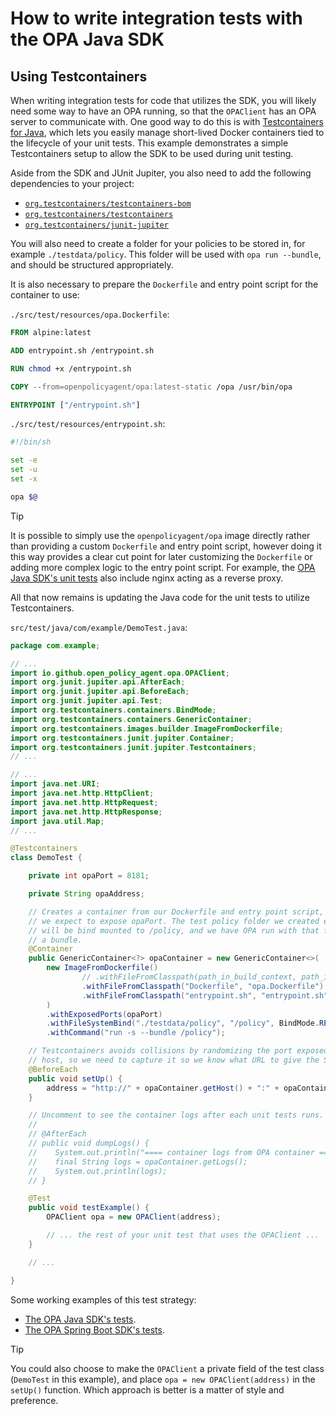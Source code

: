 # How to write integration tests with the OPA Java SDK

## Using Testcontainers

When writing integration tests for code that utilizes the SDK, you will likely need some way to have an OPA running, so that the `OPAClient` has an OPA server to communicate with. One good way to do this is with [Testcontainers for Java](https://java.testcontainers.org/), which lets you easily manage short-lived Docker containers tied to the lifecycle of your unit tests. This example demonstrates a simple Testcontainers setup to allow the SDK to be used during unit testing.

Aside from the SDK and JUnit Jupiter, you also need to add the following dependencies to your project:

- [`org.testcontainers/testcontainers-bom`](https://central.sonatype.com/artifact/org.testcontainers/testcontainers-bom)
- [`org.testcontainers/testcontainers`](https://central.sonatype.com/artifact/org.testcontainers/testcontainers)
- [`org.testcontainers/junit-jupiter`](https://central.sonatype.com/artifact/org.testcontainers/junit-jupiter)

You will also need to create a folder for your policies to be stored in, for example `./testdata/policy`. This folder will be used with `opa run --bundle`, and should be structured appropriately.

It is also necessary to prepare the `Dockerfile` and entry point script for the container to use:

`./src/test/resources/opa.Dockerfile`:

```dockerfile
FROM alpine:latest

ADD entrypoint.sh /entrypoint.sh

RUN chmod +x /entrypoint.sh

COPY --from=openpolicyagent/opa:latest-static /opa /usr/bin/opa

ENTRYPOINT ["/entrypoint.sh"]
```

`./src/test/resources/entrypoint.sh`:

```bash
#!/bin/sh

set -e
set -u
set -x

opa $@
```

> [!TIP]
> It is possible to simply use the `openpolicyagent/opa` image directly rather than providing a custom `Dockerfile` and entry point script, however doing it this way provides a clear cut point for later customizing the `Dockerfile` or adding more complex logic to the entry point script. For example, the [OPA Java SDK's unit tests](https://github.com/open-policy-agent/opa-java/tree/main/src/test) also include nginx acting as a reverse proxy.

All that now remains is updating the Java code for the unit tests to utilize Testcontainers.

`src/test/java/com/example/DemoTest.java`:

```java
package com.example;

// ...
import io.github.open_policy_agent.opa.OPAClient;
import org.junit.jupiter.api.AfterEach;
import org.junit.jupiter.api.BeforeEach;
import org.junit.jupiter.api.Test;
import org.testcontainers.containers.BindMode;
import org.testcontainers.containers.GenericContainer;
import org.testcontainers.images.builder.ImageFromDockerfile;
import org.testcontainers.junit.jupiter.Container;
import org.testcontainers.junit.jupiter.Testcontainers;
// ...

// ...
import java.net.URI;
import java.net.http.HttpClient;
import java.net.http.HttpRequest;
import java.net.http.HttpResponse;
import java.util.Map;
// ...

@Testcontainers
class DemoTest {

    private int opaPort = 8181;

    private String opaAddress;

    // Creates a container from our Dockerfile and entry point script, which
    // we expect to expose opaPort. The test policy folder we created earlier
    // will be bind mounted to /policy, and we have OPA run with that folder as
    // a bundle.
    @Container
    public GenericContainer<?> opaContainer = new GenericContainer<>(
        new ImageFromDockerfile()
                // .withFileFromClasspath(path_in_build_context, path_in_resources_dir)
                .withFileFromClasspath("Dockerfile", "opa.Dockerfile")
                .withFileFromClasspath("entrypoint.sh", "entrypoint.sh")
        )
        .withExposedPorts(opaPort)
        .withFileSystemBind("./testdata/policy", "/policy", BindMode.READ_ONLY)
        .withCommand("run -s --bundle /policy");

    // Testcontainers avoids collisions by randomizing the port exposed to the
    // host, so we need to capture it so we know what URL to give the SDK.
    @BeforeEach
    public void setUp() {
        address = "http://" + opaContainer.getHost() + ":" + opaContainer.getMappedPort(opaPort);
    }

    // Uncomment to see the container logs after each unit tests runs.
    //
    // @AfterEach
    // public void dumpLogs() {
    //    System.out.println("==== container logs from OPA container ====");
    //    final String logs = opaContainer.getLogs();
    //    System.out.println(logs);
    // }

    @Test
    public void testExample() {
        OPAClient opa = new OPAClient(address);

        // ... the rest of your unit test that uses the OPAClient ...
    }

    // ...

}
```

Some working examples of this test strategy:

- [The OPA Java SDK's tests](https://github.com/open-policy-agent/opa-java/blob/main/src/test/java/io/github/open_policy_agent/opa/OPATest.java).
- [The OPA Spring Boot SDK's tests](https://github.com/open-policy-agent/opa-springboot/blob/main/src/test/java/io/github/open_policy_agent/opa/springboot/OPAAuthorizationManagerTest.java).

> [!TIP]
> You could also choose to make the `OPAClient` a private field of the test class (`DemoTest` in this example), and place `opa = new OPAClient(address)` in the `setUp()` function. Which approach is better is a matter of style and preference.
